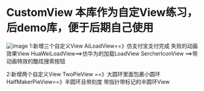 # CustomView 本库作为自定View练习，后demo库，便于后期自己使用
![image](https://github.com/online2/CustomView/tree/master/app/src/main/res/drawable/GIF.gif)
 1:新增三个自定义View
    AiLoadView==》仿支付宝支付完成 失败的动画效果View
    HuaWeiLoadView==>仿华为的加载LoadView
    SercherIconView ==>带动画特效的酷炫搜索按钮

 2:新增两个自定义View
    TwoPieView  ==》大圆环里面包裹小圆环
    HalfMakerPieView==》半圆环且带刻度 带指针带标记的半圆环View
